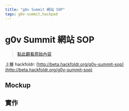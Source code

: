 ```yaml
---
title: "g0v Summit 網站 SOP"
tags: g0v-summit,hackpad
---
```


# g0v Summit 網站 SOP

> [點此觀看原始內容](https://g0v.hackpad.tw/DPCXXiDbYLI)


上層 hackfoldr: [http://beta.hackfoldr.org/g0v-summit-sop](http://beta.hackfoldr.org/g0v-summit-sop)

## Mockup

## 實作



